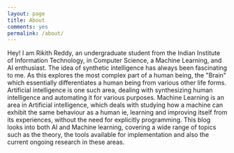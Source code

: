 ```yaml
---
layout: page
title: About
comments: yes
permalink: /about/
---
```


Hey! I am Rikith Reddy, an undergraduate student from the Indian Institute of Information Technology, in Computer Science, a Machine Learning, and AI enthusiast. 
    The idea of synthetic intelligence has always been fascinating to me. As this explores the most complex part of a human being, the "Brain" which essentially differentiates a human being from various other life forms. Artificial intelligence is one such area, dealing with synthesizing human intelligence and automating it for various purposes. Machine Learning is an area in Artificial intelligence, which deals with studying how a machine can exhibit the same behaviour as a human ie, learning and improving itself from its experiences, without the need for explicitly programming. This blog looks into both AI and Machine learning, covering a wide range of topics such as the theory, the tools available for implementation and also the current ongoing research in these areas.
